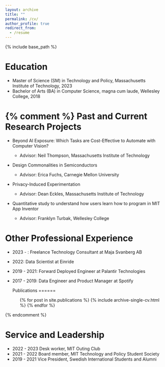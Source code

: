 ```yaml
---
layout: archive
title: ""
permalink: /cv/
author_profile: true
redirect_from:
  - /resume
---
```


{% include base_path %}

Education
======
* Master of Science (SM) in Technology and Policy, Massachusetts Institute of Technology, 2023
* Bachelor of Arts (BA) in Computer Science, magna cum laude, Wellesley College, 2018

{% comment %} 
Past and Current Research Projects
======

* Beyond AI Exposure: Which Tasks are Cost-Effective to Automate with Computer Vision?
  * Advisor: Neil Thompson, Massachusetts Institute of Technology

* Design Commonalities in Semiconductors
  * Advisor: Erica Fuchs, Carnegie Mellon University

* Privacy-Induced Experimentation
  * Advisor: Dean Eckles, Massachusetts Institute of Technology
  
* Quantitative study to understand how users learn how to program in MIT App Inventor
  * Advisor: Franklyn Turbak, Wellesley College

  
Other Professional Experience
======

* 2023 - : Freelance Technology Consultant at Maja Svanberg AB
* 2022: Data Scientist at Einride
* 2019 - 2021: Forward Deployed Engineer at Palantir Technologies 
* 2017 - 2019: Data Engineer and Product Manager at Spotify


  Publications
======
  <ul>{% for post in site.publications %}
    {% include archive-single-cv.html %}
  {% endfor %}</ul>
{% endcomment %} 
  
  
Service and Leadership
======

* 2022 - 2023 Desk worker, MIT Outing Club
* 2021 - 2022 Board member, MIT Technology and Policy Student Society
* 2019 - 2021 Vice President, Swedish International Students and Alumni
